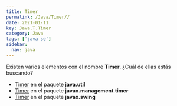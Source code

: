 ```yaml
---
title: Timer
permalink: /Java/Timer//
date: 2021-01-11
key: Java.T.Timer
category: Java
tags: ['java se']
sidebar: 
  nav: java
---
```


Existen varios elementos con el nombre **Timer**. ¿Cuál de ellas estás buscando?
<ul>
<li><a href="/Java/Timer-java-util/">Timer</a> en el paquete <strong>java.util</strong></li>
<li><a href="/Java/Timer-javax-management-timer/">Timer</a> en el paquete <strong>javax.management.timer</strong></li>
<li><a href="/Java/Timer-javax-swing/">Timer</a> en el paquete <strong>javax.swing</strong></li>
<ul>
